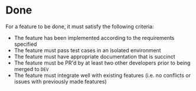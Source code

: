 # Done 
For a feature to be done, it must satisfy the following criteria: 
* The feature has been implemented according to the requirements specified
* The feature must pass test cases in an isolated environment 
* The feature must have appropriate documentation that is succinct 
* The feature must be PR'd by at least two other developers prior to being merged to ```DEV``` 
* The feature must integrate well with existing features (i.e. no conflicts or issues with previously made features)
